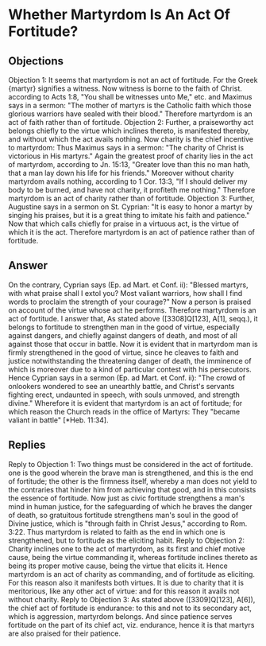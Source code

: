 # Whether Martyrdom Is An Act Of Fortitude?
## Objections
Objection 1: It seems that martyrdom is not an act of fortitude. For the Greek {martyr} signifies a witness. Now witness is borne to the faith of Christ. according to Acts 1:8, "You shall be witnesses unto Me," etc. and Maximus says in a sermon: "The mother of martyrs is the Catholic faith which those glorious warriors have sealed with their blood." Therefore martyrdom is an act of faith rather than of fortitude.
Objection 2: Further, a praiseworthy act belongs chiefly to the virtue which inclines thereto, is manifested thereby, and without which the act avails nothing. Now charity is the chief incentive to martyrdom: Thus Maximus says in a sermon: "The charity of Christ is victorious in His martyrs." Again the greatest proof of charity lies in the act of martyrdom, according to Jn. 15:13, "Greater love than this no man hath, that a man lay down his life for his friends." Moreover without charity martyrdom avails nothing, according to 1 Cor. 13:3, "If I should deliver my body to be burned, and have not charity, it profiteth me nothing." Therefore martyrdom is an act of charity rather than of fortitude.
Objection 3: Further, Augustine says in a sermon on St. Cyprian: "It is easy to honor a martyr by singing his praises, but it is a great thing to imitate his faith and patience." Now that which calls chiefly for praise in a virtuous act, is the virtue of which it is the act. Therefore martyrdom is an act of patience rather than of fortitude.
## Answer
On the contrary, Cyprian says (Ep. ad Mart. et Conf. ii): "Blessed martyrs, with what praise shall I extol you? Most valiant warriors, how shall I find words to proclaim the strength of your courage?" Now a person is praised on account of the virtue whose act he performs. Therefore martyrdom is an act of fortitude.
I answer that, As stated above ([3308]Q[123], A[1], seqq.), it belongs to fortitude to strengthen man in the good of virtue, especially against dangers, and chiefly against dangers of death, and most of all against those that occur in battle. Now it is evident that in martyrdom man is firmly strengthened in the good of virtue, since he cleaves to faith and justice notwithstanding the threatening danger of death, the imminence of which is moreover due to a kind of particular contest with his persecutors. Hence Cyprian says in a sermon (Ep. ad Mart. et Conf. ii): "The crowd of onlookers wondered to see an unearthly battle, and Christ's servants fighting erect, undaunted in speech, with souls unmoved, and strength divine." Wherefore it is evident that martyrdom is an act of fortitude; for which reason the Church reads in the office of Martyrs: They "became valiant in battle" [*Heb. 11:34].
## Replies
Reply to Objection 1: Two things must be considered in the act of fortitude. one is the good wherein the brave man is strengthened, and this is the end of fortitude; the other is the firmness itself, whereby a man does not yield to the contraries that hinder him from achieving that good, and in this consists the essence of fortitude. Now just as civic fortitude strengthens a man's mind in human justice, for the safeguarding of which he braves the danger of death, so gratuitous fortitude strengthens man's soul in the good of Divine justice, which is "through faith in Christ Jesus," according to Rom. 3:22. Thus martyrdom is related to faith as the end in which one is strengthened, but to fortitude as the eliciting habit.
Reply to Objection 2: Charity inclines one to the act of martyrdom, as its first and chief motive cause, being the virtue commanding it, whereas fortitude inclines thereto as being its proper motive cause, being the virtue that elicits it. Hence martyrdom is an act of charity as commanding, and of fortitude as eliciting. For this reason also it manifests both virtues. It is due to charity that it is meritorious, like any other act of virtue: and for this reason it avails not without charity.
Reply to Objection 3: As stated above ([3309]Q[123], A[6]), the chief act of fortitude is endurance: to this and not to its secondary act, which is aggression, martyrdom belongs. And since patience serves fortitude on the part of its chief act, viz. endurance, hence it is that martyrs are also praised for their patience.